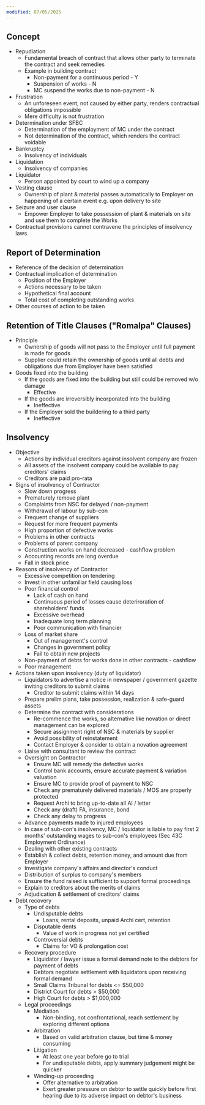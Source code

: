 ```yaml
---
modified: 07/05/2025
---
```

## Concept

- Repudiation
	- Fundamental breach of contract that allows other party to terminate the contract and seek remedies 
	- Example in building contract
		- Non-payment for a continuous period - Y
		- Suspension of works - N
		- MC suspend the works due to non-payment - N
- Frustration
	- An unforeseen event, not caused by either party, renders contractual obligations impossible
	- Mere difficulty is not frustration
- Determination under SFBC
	- Determination of the employment of MC under the contract 
	- Not determination of the contract, which renders the contract voidable
- Bankruptcy
	- Insolvency of individuals
- Liquidation
	- Insolvency of companies
- Liquidator
	- Person appointed by court to wind up a company
- Vesting clause
	- Ownership of plant & material passes automatically to Employer on happening of a certain event e.g. upon delivery to site
- Seizure and user clause
	- Empower Employer to take possession of plant & materials on site and use them to complete the Works
- Contractual provisions cannot contravene the principles of insolvency laws 

## Report of Determination

- Reference of the decision of determination
- Contractual implication of determination
	- Position of the Employer
	- Actions necessary to be taken
	- Hypothetical final account
	- Total cost of completing outstanding works
- Other courses of action to be taken

## Retention of Title Clauses ("Romalpa" Clauses)

- Principle
	- Ownership of goods will not pass to the Employer until full payment is made for goods
	- Supplier could retain the ownership of goods until all debts and obligations due from Employer have been satisfied
- Goods fixed into the building
	- If the goods are fixed into the building but still could be removed w/o damage
		- Effective 
	- If the goods are irreversibly incorporated into the building
		- Ineffective 
	- If the Employer sold the buildering to a third party
		- Ineffective

## Insolvency

- Objective
	- Actions by individual creditors against insolvent company are frozen
	- All assets of the insolvent company could be available to pay creditors' claims
	- Creditors are paid pro-rata
- Signs of insolvency of Contractor
	- Slow down progress
	- Prematurely remove plant
	- Complaints from NSC for delayed / non-payment
	- Withdrawal of labour by sub-con
	- Frequent change of suppliers
	- Request for more frequent payments
	- High proportion of defective works
	- Problems in other contracts
	- Problems of parent company
	- Construction works on hand decreased - cashflow problem
	- Accounting records are long overdue
	- Fall in stock price
- Reasons of insolvency of Contractor
	- Excessive competition on tendering
	- Invest in other unfamiliar field causing loss
	- Poor financial control
		- Lack of cash on hand
		- Continuous period of losses cause deteriroration of shareholders' funds 
		- Excessive overhead
		- Inadequate long term planning
		- Poor communication with financier
	- Loss of market share
		- Out of management's control
		- Changes in government policy
		- Fail to obtain new projects
	- Non-payment of debts for works done in other contracts - cashflow
	- Poor management
- Actions taken upon insolvency (duty of liquidator)
	- Liquidators to advertise a notice in newspaper / government gazette inviting creditors to submit claims
		- Creditor to submit claims within 14 days
	- Prepare prelim plans, take possession, realization & safe-guard assets
	- Determine the contract with considerations
		- Re-commence the works, so alternative like novation or direct management can be explored
		- Secure assignment right of NSC & materials by supplier
		- Avoid possibility of reinstatement
		- Contact Employer & consider to obtain a novation agreement
	- Liaise with consultant to review the contract
	- Oversight on Contractor
		- Ensure MC will remedy the defective works
		- Control bank accounts, ensure accurate payment & variation valuation
		- Ensure MC to provide proof of payment to NSC
		- Check any prematurely delivered materials / MOS are properly protected
		- Request Archi to bring up-to-date all AI / letter
		- Check any (draft) FA, insurance, bond
		- Check any delay to progress
	- Advance payments made to injured employees
	- In case of sub-con's insolvency, MC / liquidator is liable to pay first 2 months' outstanding wages to sub-con's employees (Sec 43C Employment Ordinance)
	- Dealing with other existing contracts
	- Establish & collect debts, retention money, and amount due from Employer
	- Investigate company's affairs and director's conduct
	- Distribution of surplus to company's members
	- Ensure the fund raised is sufficient to support formal proceedings
	- Explain to creditors about the merits of claims
	- Adjudication & settlement of creditors' claims
- Debt recovery
	- Type of debts
		- Undisputable debts
			- Loans, rental deposits, unpaid Archi cert, retention
		- Disputable dents
			- Value of work in progress not yet certified
		- Controversial debts
			- Claims for VO & prolongation cost
	- Recovery procedure
		- Liquidator / lawyer issue a formal demand note to the debtors for payment of debts
		- Debtors negotiate settlement with liquidators upon receiving formal demand
		- Small Claims Tribunal for debts <= $50,000
		- District Court for debts > $50,000
		- High Court for debts > $1,000,000
	- Legal proceedings
		- Mediation
			- Non-binding, not confrontational, reach settlement by exploring different options
		- Arbitration
			- Based on valid arbitration clause, but time & money consuming
		- Litigation
			- At least one year before go to trial
			- For undisputable debts, apply summary judgement might be quicker
		- Winding-up proceeding 
			- Offer alternative to arbitration
			- Exert greater pressure on debtor to settle quickly before first hearing due to its adverse impact on debtor's business
